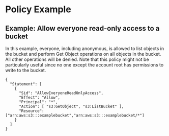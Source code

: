 # Policy Example

## Example: Allow everyone read-only access to a bucket

In this example, everyone, including anonymous, is allowed to list objects in the bucket and perform Get Object operations on all objects in the bucket. All other operations will be denied. Note that this policy might not be particularly useful since no one except the account root has permissions to write to the bucket.

```
{ 
  "Statement": [
    {
      "Sid": "AllowEveryoneReadOnlyAccess",
      "Effect": "Allow",
      "Principal": "*",
      "Action": [ "s3:GetObject", "s3:ListBucket" ],
      "Resource": ["arn:aws:s3:::examplebucket","arn:aws:s3:::examplebucket/*"]
    }
  ]
}
```